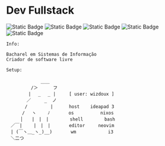 # Dev Fullstack

![Static Badge](https://img.shields.io/badge/shell-4EAA25?style=for-the-badge)
![Static Badge](https://img.shields.io/badge/git-F05032?style=for-the-badge)
![Static Badge](https://img.shields.io/badge/c-A8B9CC?style=for-the-badge)
![Static Badge](https://img.shields.io/badge/javascript-F7DF1E?style=for-the-badge)
![Static Badge](https://img.shields.io/badge/python-3776AB?style=for-the-badge)
```
Info:

Bacharel em Sistemas de Informação
Criador de software livre

Setup:

             ＿＿     
　　 　　　/＞　    フ   
　　　　　| 　_　 _ |     [ user: wizdoux ]
　 　　　／     _  ノ      
　　 　 /　　　 　 |      host    ideapad 3
　　　 /　 ヽ　　 ﾉ       os          nixos
　 　 │　　|　|　|        shell        bash 
　／￣|　　 |　|　|       editor     neovim 
　| (￣ヽ＿_ヽ_)__)       wm            i3 
　＼二つ
```
